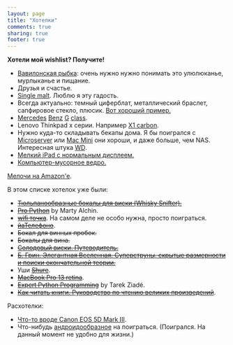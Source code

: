 ```yaml
---
layout: page
title: "Хотелки"
comments: true
sharing: true
footer: true
---
```


__Хотели мой wishlist? Получите!__

* [Вавилонская рыбка](http://ru.wikipedia.org/wiki/%D0%92%D0%B0%D0%B2%D0%B8%D0%BB%D0%BE%D0%BD%D1%81%D0%BA%D0%B0%D1%8F_%D1%80%D1%8B%D0%B1%D0%BA%D0%B0): очень нужно нужно понимать это улюлюканье, мурлыканье и пищание.
* Друзья и счастье.
* [Single malt](http://en.wikipedia.org/wiki/Single_malt_whisky). Люблю я эту гадость.
* Всегда актуально: темный циферблат, металлический браслет, сапфировое стекло,  плюсик. [Вот хороший пример.](http://www.omegawatches.com/collection/speedmaster/presentation/speedmaster-moonwatch-chronograph)
* [Mercedes](http://www.youtube.com/watch?v=FxBVeCigosc "Main Hotelka") [Benz](http://www.youtube.com/watch?v=K5gLawhRY8k) [G](https://vimeo.com/32952242) [class](http://www.youtube.com/watch?v=OjdmNKGjZyA).
* Lenovo Thinkpad x серии. Например [X1 carbon](http://www.lenovo.com/products/us/laptop/thinkpad/x-series/x1-carbon/ "Thinkpad").
* Нужно куда-то складывать бекапы дома. Я бы поигрался с [Microserver](http://shopping1.hp.com/is-bin/INTERSHOP.enfinity/WFS/WW-USSMBPublicStore-Site/en_US/-/USD/ViewStandardCatalog-Browse;pgid=jDJwlVlq2W9SR0Yk2kO1Yuen0000DLMu54k4;sid=HQ7IJ-ROcWjIJ7TIpWsDsz1BzwDwVnsEjQc=?CatalogCategoryID=H20Q7EN5z88AAAEuEQIsTi_9) или [Mac Mini](http://www.apple.com/mac-mini/) они хороши, и даже больше, чем NAS. Интересная штука [WD](http://www.ulmart.ru/goods/290480/).
* [Мелкий iPad с нормальным дисплеем.](http://www.apple.com/ipad-mini/)
* [Компьютер-мусорное ведро.](http://www.apple.com/mac-pro/)

[Мелочи на Amazon'e](http://amzn.com/w/1WK4H4ZVW8M4R).

В этом списке хотелок уже были:

* [~~Тюльпанообразные бокалы для виски (Whisky Snifter).~~](http://www.wineware.co.uk/content/images/thumbs/0015424_spiegelau-whisky-snifter-glasses-set-of-2.jpeg)
* [~~Pro Python~~](http://www.amazon.com/Python-Experts-Voice-Open-Source/dp/1430227575) by Marty Alchin.
* [~~wifi точка~~](http://mikrotik.spb.ru/index.php?route=product/product&path=35&product_id=79). На самом деле не особо нужна, просто поиграться.
* [~~йаТелефоно~~](http://www.apple.com/iphone/).
* ~~Бокал для винных пробок.~~
* ~~Бокалы для вина.~~
* [~~Солодовый виски. Путеводитель.~~](http://www.ozon.ru/context/detail/id/4125072/)
* [~~Б. Грин. Элегантная Вселенная. Суперструны, скрытые размерности и поиски окончательной теории.~~](http://www.books.ru/shop/books/245633)
* Уши [~~Shure~~](http://www.shure.eu/products/earphones/se315).
* [~~MacBook Pro 13 retina~~](http://www.apple.com/macbook-pro/features-retina/ "MBPr13").
* [~~Expert Python Programming~~](http://www.amazon.com/Expert-Python-Programming-practices-distributing/dp/184719494X/ref=sr_1_1?ie=UTF8&qid=1350831291&sr=8-1&keywords=Expert+Python+Programming) by Tarek Ziadé.
* [~~Как читать книги. Руководство по чтению великих произведений~~](http://www.ozon.ru/context/detail/id/5933682/).


Расхотелки:

* [Что-то вроде Canon EOS 5D Mark III](http://www.usa.canon.com/cusa/consumer/products/cameras/slr_cameras/eos_5d_mark_iii "Photo").
* Что-нибудь [андроидообразное](http://www.google.com/nexus/) на поиграться. (Поигрался. На данный момент не удобно для жизни.)